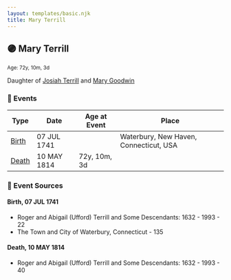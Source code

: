 ```yaml
---
layout: templates/basic.njk
title: Mary Terrill
---
```

## 🟣 Mary Terrill
<small>Age: 72y, 10m, 3d</small>

Daughter of [Josiah Terrill](/people/8/80183041) and [Mary Goodwin](/people/4/49404198)

### 📆 Events

Type | Date | Age at Event | Place
------ | ------ | ------ | ------
[Birth](#event-event-2) | 07 JUL 1741 |  | Waterbury, New Haven, Connecticut, USA
[Death](#event-event-3) | 10 MAY 1814 | 72y, 10m, 3d |

### 📰 Event Sources

#### <a id="event-event-2"></a> Birth, 07 JUL 1741
* Roger and Abigail (Ufford) Terrill and Some Descendants: 1632 - 1993  - 22
* The Town and City of Waterbury, Connecticut  - 135

#### <a id="event-event-3"></a> Death, 10 MAY 1814
* Roger and Abigail (Ufford) Terrill and Some Descendants: 1632 - 1993  - 40